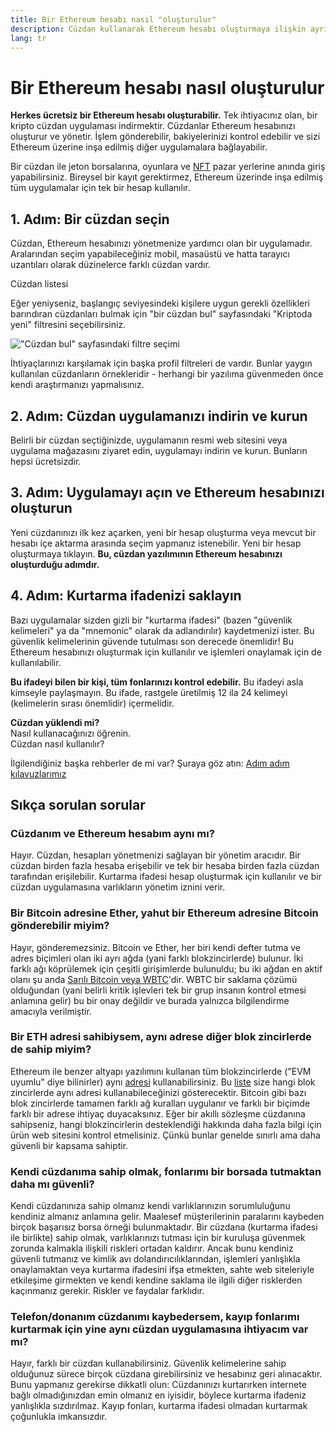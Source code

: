 ```yaml
---
title: Bir Ethereum hesabı nasıl "oluşturulur"
description: Cüzdan kullanarak Ethereum hesabı oluşturmaya ilişkin ayrıntılı rehber.
lang: tr
---
```


# Bir Ethereum hesabı nasıl oluşturulur

**Herkes ücretsiz bir Ethereum hesabı oluşturabilir.** Tek ihtiyacınız olan, bir kripto cüzdan uygulaması indirmektir. Cüzdanlar Ethereum hesabınızı oluşturur ve yönetir. İşlem gönderebilir, bakiyelerinizi kontrol edebilir ve sizi Ethereum üzerine inşa edilmiş diğer uygulamalara bağlayabilir.

Bir cüzdan ile jeton borsalarına, oyunlara ve [NFT](/glossary/#nft) pazar yerlerine anında giriş yapabilirsiniz. Bireysel bir kayıt gerektirmez, Ethereum üzerinde inşa edilmiş tüm uygulamalar için tek bir hesap kullanılır.

## 1. Adım: Bir cüzdan seçin

Cüzdan, Ethereum hesabınızı yönetmenize yardımcı olan bir uygulamadır. Aralarından seçim yapabileceğiniz mobil, masaüstü ve hatta tarayıcı uzantıları olarak düzinelerce farklı cüzdan vardır.


<ButtonLink href="/wallets/find-wallet/">
  Cüzdan listesi
</ButtonLink>

Eğer yeniyseniz, başlangıç seviyesindeki kişilere uygun gerekli özellikleri barındıran cüzdanları bulmak için "bir cüzdan bul" sayfasındaki "Kriptoda yeni" filtresini seçebilirsiniz.

!["Cüzdan bul" sayfasındaki filtre seçimi](./wallet-box.png)

İhtiyaçlarınızı karşılamak için başka profil filtreleri de vardır. Bunlar yaygın kullanılan cüzdanların örnekleridir - herhangi bir yazılıma güvenmeden önce kendi araştırmanızı yapmalısınız.

## 2. Adım: Cüzdan uygulamanızı indirin ve kurun

Belirli bir cüzdan seçtiğinizde, uygulamanın resmi web sitesini veya uygulama mağazasını ziyaret edin, uygulamayı indirin ve kurun. Bunların hepsi ücretsizdir.

## 3. Adım: Uygulamayı açın ve Ethereum hesabınızı oluşturun

Yeni cüzdanınızı ilk kez açarken, yeni bir hesap oluşturma veya mevcut bir hesabı içe aktarma arasında seçim yapmanız istenebilir. Yeni bir hesap oluşturmaya tıklayın. **Bu, cüzdan yazılımının Ethereum hesabınızı oluşturduğu adımdır.**

## 4. Adım: Kurtarma ifadenizi saklayın

Bazı uygulamalar sizden gizli bir "kurtarma ifadesi" (bazen "güvenlik kelimeleri" ya da "mnemonic" olarak da adlandırılır) kaydetmenizi ister. Bu güvenlik kelimelerinin güvende tutulması son derecede önemlidir! Bu Ethereum hesabınızı oluşturmak için kullanılır ve işlemleri onaylamak için de kullanılabilir.

**Bu ifadeyi bilen bir kişi, tüm fonlarınızı kontrol edebilir.** Bu ifadeyi asla kimseyle paylaşmayın. Bu ifade, rastgele üretilmiş 12 ila 24 kelimeyi (kelimelerin sırası önemlidir) içermelidir.

<div>
<Alert variant="update">
<AlertEmoji text=":eyes:"/>
<AlertContent className="flex-row justify-between items-center">
  <div><b>Cüzdan yüklendi mi?</b><br/>Nasıl kullanacağınızı öğrenin.</div>
  <ButtonLink href="/guides/how-to-use-a-wallet">
    Cüzdan nasıl kullanılır?
  </ButtonLink>
</AlertContent>
</Alert>
</div>

İlgilendiğiniz başka rehberler de mi var? Şuraya göz atın: [Adım adım kılavuzlarımız](/guides/)

## Sıkça sorulan sorular

### Cüzdanım ve Ethereum hesabım aynı mı?

Hayır. Cüzdan, hesapları yönetmenizi sağlayan bir yönetim aracıdır. Bir cüzdan birden fazla hesaba erişebilir ve tek bir hesaba birden fazla cüzdan tarafından erişilebilir. Kurtarma ifadesi hesap oluşturmak için kullanılır ve bir cüzdan uygulamasına varlıkların yönetim iznini verir.

### Bir Bitcoin adresine Ether, yahut bir Ethereum adresine Bitcoin gönderebilir miyim?

Hayır, gönderemezsiniz. Bitcoin ve Ether, her biri kendi defter tutma ve adres biçimleri olan iki ayrı ağda (yani farklı blokzincirlerde) bulunur. İki farklı ağı köprülemek için çeşitli girişimlerde bulunuldu; bu iki ağdan en aktif olanı şu anda [Sarılı Bitcoin veya WBTC](https://www.bitcoin.com/get-started/what-is-wbtc/)'dir. WBTC bir saklama çözümü olduğundan (yani belirli kritik işlevleri tek bir grup insanın kontrol etmesi anlamına gelir) bu bir onay değildir ve burada yalnızca bilgilendirme amacıyla verilmiştir.

### Bir ETH adresi sahibiysem, aynı adrese diğer blok zincirlerde de sahip miyim?

Ethereum ile benzer altyapı yazılımını kullanan tüm blokzincirlerde ("EVM uyumlu" diye bilinirler) aynı [adresi](/glossary/#address) kullanabilirsiniz. Bu [liste](https://chainlist.org/) size hangi blok zincirlerde aynı adresi kullanabileceğinizi gösterecektir. Bitcoin gibi bazı blok zincirlerde tamamen farklı ağ kuralları uygulanır ve farklı bir biçimde farklı bir adrese ihtiyaç duyacaksınız. Eğer bir akıllı sözleşme cüzdanına sahipseniz, hangi blokzincirlerin desteklendiği hakkında daha fazla bilgi için ürün web sitesini kontrol etmelisiniz. Çünkü bunlar genelde sınırlı ama daha güvenli bir kapsama sahiptir.

### Kendi cüzdanıma sahip olmak, fonlarımı bir borsada tutmaktan daha mı güvenli?

Kendi cüzdanınıza sahip olmanız kendi varlıklarınızın sorumluluğunu kendiniz almanız anlamına gelir. Maalesef müşterilerinin paralarını kaybeden birçok başarısız borsa örneği bulunmaktadır. Bir cüzdana (kurtarma ifadesi ile birlikte) sahip olmak, varlıklarınızı tutması için bir kuruluşa güvenmek zorunda kalmakla ilişkili riskleri ortadan kaldırır. Ancak bunu kendiniz güvenli tutmanız ve kimlik avı dolandırıcılıklarından, işlemleri yanlışlıkla onaylamaktan veya kurtarma ifadesini ifşa etmekten, sahte web siteleriyle etkileşime girmekten ve kendi kendine saklama ile ilgili diğer risklerden kaçınmanız gerekir. Riskler ve faydalar farklıdır.

### Telefon/donanım cüzdanımı kaybedersem, kayıp fonlarımı kurtarmak için yine aynı cüzdan uygulamasına ihtiyacım var mı?

Hayır, farklı bir cüzdan kullanabilirsiniz. Güvenlik kelimelerine sahip olduğunuz sürece birçok cüzdana girebilirsiniz ve hesabınız geri alınacaktır. Bunu yapmanız gerekirse dikkatli olun: Cüzdanınızı kurtarırken internete bağlı olmadığınızdan emin olmanız en iyisidir, böylece kurtarma ifadeniz yanlışlıkla sızdırılmaz. Kayıp fonları, kurtarma ifadesi olmadan kurtarmak çoğunlukla imkansızdır.
